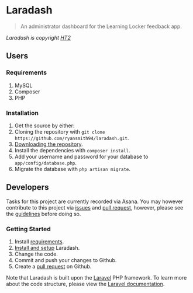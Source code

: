 # Laradash
> An administrator dashboard for the Learning Locker feedback app.

*Laradash is copyright [HT2](http://ht2.co.uk)*

## Users
### Requirements
1. MySQL
2. Composer
3. PHP

### Installation
1. Get the source by either:
  1. Cloning the repository with `git clone https://github.com/ryansmith94/laradash.git`.
  2. [Downloading the repository](https://github.com/ryansmith94/laradash/archive/master.zip).
2. Install the dependencies with `composer install`.
3. Add your username and password for your database to `app/config/database.php`.
4. Migrate the database with `php artisan migrate`.

## Developers
Tasks for this project are currently recorded via Asana. You may however contribute to this project via [issues](/issues) and [pull request](/pulls), however, please see the [guidelines](/contributing.md) before doing so.

### Getting Started
1. Install [requirements](#requirements).
2. [Install and setup](#installation) Laradash.
3. Change the code.
4. Commit and push your changes to Github.
5. Create a [pull request](/pulls) on Github.

Note that Laradash is built upon the [Laravel](http://laravel.com/) PHP framework. To learn more about the code structure, please view the [Laravel documentation](laravel.com/docs/).
